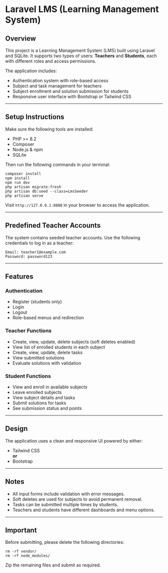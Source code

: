 # Laravel LMS (Learning Management System)

## Overview

This project is a Learning Management System (LMS) built using Laravel and SQLite. It supports two types of users: **Teachers** and **Students**, each with different roles and access permissions.

The application includes:

- Authentication system with role-based access
- Subject and task management for teachers
- Subject enrollment and solution submission for students
- Responsive user interface with Bootstrap or Tailwind CSS

---

## Setup Instructions

Make sure the following tools are installed:

- PHP >= 8.2
- Composer
- Node.js & npm
- SQLite

Then run the following commands in your terminal:

```
composer install
npm install
npm run dev
php artisan migrate:fresh
php artisan db:seed --class=LmsSeeder
php artisan serve
```

Visit `http://127.0.0.1:8000` in your browser to access the application.

---

## Predefined Teacher Accounts

The system contains seeded teacher accounts. Use the following credentials to log in as a teacher:

```
Email: teacher1@example.com
Password: password123
```

---

## Features

### Authentication

- Register (students only)
- Login
- Logout
- Role-based menus and redirection

### Teacher Functions

- Create, view, update, delete subjects (soft deletes enabled)
- View list of enrolled students in each subject
- Create, view, update, delete tasks
- View submitted solutions
- Evaluate solutions with validation

### Student Functions

- View and enroll in available subjects
- Leave enrolled subjects
- View subject details and tasks
- Submit solutions for tasks
- See submission status and points

---

## Design

The application uses a clean and responsive UI powered by either:

- Tailwind CSS  
**or**
- Bootstrap

---

## Notes

- All input forms include validation with error messages.
- Soft deletes are used for subjects to avoid permanent removal.
- Tasks can be submitted multiple times by students.
- Teachers and students have different dashboards and menu options.

---

## Important

Before submitting, please delete the following directories:

```
rm -rf vendor/
rm -rf node_modules/
```

Zip the remaining files and submit as required.
